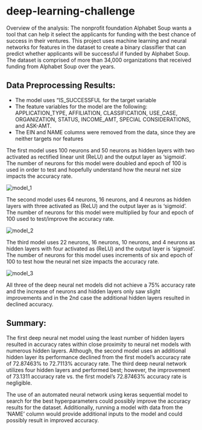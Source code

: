 # deep-learning-challenge

Overview of the analysis: The nonprofit foundation Alphabet Soup wants a tool that can help it select the applicants for funding with the best chance of success in their ventures. This project uses machine learning and neural networks for features in the dataset to create a binary classifier that can predict whether applicants will be successful if funded by Alphabet Soup.  The dataset is comprised of more than 34,000 organizations that received funding from Alphabet Soup over the years.

## Data Preprocessing Results:
* The model uses “IS_SUCCESSFUL for the target variable
* The feature variables for the model are the following: APPLICATION_TYPE, AFFILIATION, CLASSIFICATION, USE_CASE, ORGANIZATION, STATUS, INCOME_AMT, SPECIAL CONSIDERATIONS, and ASK-AMT.
* The EIN and NAME columns were removed from the data, since they are neither targets nor features 

The first model uses 100 neurons and 50 neurons as hidden layers with two activated as rectified linear unit (ReLU) and the output layer as ‘sigmoid’. The number of neurons for this model were doubled and epoch of 100 is used in order to test and hopefully understand how the neural net size impacts the accuracy rate. 


![model_1](https://github.com/todd-petruska/deep-learning-challenge/assets/128247739/6a71442f-ca11-499c-b300-e69fb848bc3e)





The second model uses 64 neurons, 16 neurons, and 4 neurons as hidden layers with three activated as (ReLU) and the output layer as is ‘sigmoid’. The number of neurons for this model were multiplied by four and epoch of 100 used to test/improve the accuracy rate.


![model_2](https://github.com/todd-petruska/deep-learning-challenge/assets/128247739/9f9e5e5a-3332-4cfd-bf63-45fc80fa7e23)



The third model uses 22 neurons, 16 neurons, 10 neurons, and 4 neurons as hidden layers with four activated as (ReLU) and the output layer is ‘sigmoid’. The number of neurons for this model uses increments of six and epoch of 100 to test how the neural net size impacts the accuracy rate.


![model_3](https://github.com/todd-petruska/deep-learning-challenge/assets/128247739/5c450a7e-0d70-4e9f-86ff-5d0b51836b9e)

All three of the deep neural net models did not achieve a 75% accuracy rate and the increase of neurons and hidden layers only saw slight improvements and in the 2nd case the additional hidden layers resulted in declined accuracy.  

## Summary: 

The first deep neural net model using the least number of hidden layers resulted in accuracy rates within close proximity to neural net models with numerous hidden layers.  Although, the second model uses an additional hidden layer its performance declined from the first model’s accuracy rate of 72.87463% to 72.7113% accuracy rate.  The third deep neural network utilizes four hidden layers and performed best; however, the improvement of 73.1311 accuracy rate vs. the first model’s 72.87463% accuracy rate is negligible. 

The use of an automated neural network using keras sequential model to search for the best hyperparameters could possibly improve the accuracy results for the dataset.  Additionally, running a model with data from the ‘NAME’ column would provide additional inputs to the model and could possibly result in improved accuracy.  
